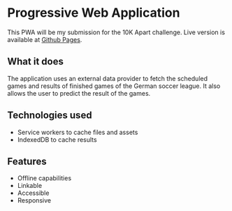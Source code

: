 # Progressive Web Application

This PWA will be my submission for the 10K Apart challenge. Live version is available at [Github Pages](https://owlbertz.github.io/pwa-bl).

## What it does
The application uses an external data provider to fetch the scheduled games and results of finished games of the German soccer league.
It also allows the user to predict the result of the games.

## Technologies used
- Service workers to cache files and assets
- IndexedDB to cache results

## Features
- Offline capabilities
- Linkable
- Accessible
- Responsive